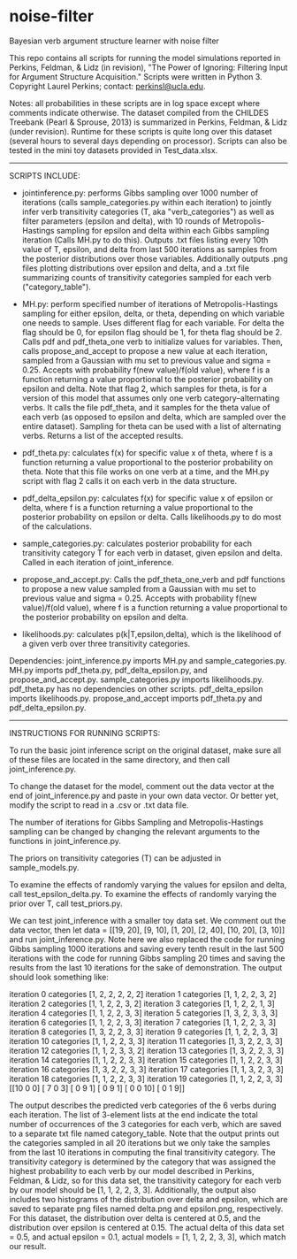 # noise-filter
Bayesian verb argument structure learner with noise filter

This repo contains all scripts for running the model simulations reported in Perkins, Feldman, & Lidz (in revision), "The Power of Ignoring: Filtering Input for Argument Structure Acquisition." Scripts were written in Python 3. Copyright Laurel Perkins; contact: perkinsl@ucla.edu.

Notes: all probabilities in these scripts are in log space except where comments indicate otherwise. The dataset compiled from the CHILDES Treebank (Pearl & Sprouse, 2013) is summarized in Perkins, Feldman, & Lidz (under revision). Runtime for these scripts is quite long over this dataset (several hours to several days depending on processor). Scripts can also be tested in the mini toy datasets provided in Test_data.xlsx.

----------------------------------------------------------------
SCRIPTS INCLUDE:

- jointinference.py: performs Gibbs sampling over 1000 number of iterations (calls sample_categories.py within each iteration) to jointly infer verb transitivity categories (T, aka "verb_categories") as well as filter parameters (epsilon and delta), with 10 rounds of Metropolis-Hastings sampling for epsilon and delta within each Gibbs sampling iteration (Calls MH.py to do this). Outputs .txt files listing every 10th value of T, epsilon, and delta from last 500 iterations as samples from the posterior distributions over those variables. Additionally outputs .png files plotting distributions over epsilon and delta, and a .txt file summarizing counts of transitivity categories sampled for each verb ("category_table").

- MH.py: perform specified number of iterations of Metropolis-Hastings sampling for either epsilon, delta, or theta, depending on which variable one needs to sample. Uses different flag for each variable. For delta the flag should be 0, for epsilon flag should be 1, for theta flag should be 2. Calls pdf and pdf_theta_one verb to initialize values for variables. Then, calls propose_and_accept to propose a new value at each iteration, sampled from a Gaussian with mu set to previous value and sigma = 0.25. Accepts with probability f(new value)/f(old value), where f is a function returning a value proportional to the posterior probability on epsilon and delta. Note that flag 2, which samples for theta, is for a version of this model that assumes only one verb category–alternating verbs. It calls the file pdf_theta, and it samples for the theta value of each verb (as opposed to epsilon and delta, which are sampled over the entire dataset). Sampling for theta can be used with a list of alternating verbs. Returns a list of the accepted results. 

- pdf_theta.py: calculates f(x) for specific value x of theta, where f is a function returning a value proportional to the posterior probability on theta. Note that this file works on one verb at a time, and the MH.py script with flag 2 calls it on each verb in the data structure. 

- pdf_delta_epsilon.py: calculates f(x) for specific value x of epsilon or delta, where f is a function returning a value proportional to the posterior probability on epsilon or delta. Calls likelihoods.py to do most of the calculations.

- sample_categories.py: calculates posterior probability for each transitivity category T for each verb in dataset, given epsilon and delta. Called in each iteration of joint_inference. 

- propose_and_accept.py:  Calls the pdf_theta_one_verb and pdf functions to propose a new value sampled from a Gaussian with mu set to previous value and sigma = 0.25. Accepts with probability f(new value)/f(old value), where f is a function returning a value proportional to the posterior probability on epsilon and delta. 

- likelihoods.py: calculates p(k|T,epsilon,delta), which is the likelihood of a given verb over three transitivity categories.

Dependencies: joint_inference.py imports MH.py and sample_categories.py. MH.py imports pdf_theta.py, pdf_delta_epsilon.py, and propose_and_accept.py. sample_categories.py imports likelihoods.py. pdf_theta.py has no dependencies on other scripts. pdf_delta_epsilon imports likelihoods.py. propose_and_accept imports pdf_theta.py and pdf_delta_epsilon.py.  


-----------------------------------------------------------------
INSTRUCTIONS FOR RUNNING SCRIPTS:

To run the basic joint inference script on the original dataset, make sure all of these files are located in the same directory, and then call joint_inference.py.

To change the dataset for the model, comment out the data vector at the end of joint_inference.py and paste in your own data vector. Or better yet, modify the script to read in a .csv or .txt data file.

The number of iterations for Gibbs Sampling and Metropolis-Hastings sampling can be changed by changing the relevant arguments to the functions in joint_inference.py.

The priors on transitivity categories (T) can be adjusted in sample_models.py.

To examine the effects of randomly varying the values for epsilon and delta, call test_epsilon_delta.py. To examine the effects of randomly varying the prior over T, call test_priors.py.

We can test joint_inference with a smaller toy data set.
We comment out the data vector, then let
data = [[19, 20], [9, 10], [1, 20], [2, 40], [10, 20], [3, 10]] 
and run joint_inference.py.
Note here we also replaced the code for running Gibbs sampling 1000 iterations and saving every tenth result in the last 500 iterations
with the code for running Gibbs sampling 20 times and saving the results from the last 10 iterations for the sake of demonstration.
The output should look something like:

iteration 0
categories [1, 2, 2, 2, 2, 2]
iteration 1
categories [1, 1, 2, 2, 3, 2]
iteration 2
categories [1, 1, 2, 2, 3, 2]
iteration 3
categories [1, 1, 2, 2, 1, 3]
iteration 4
categories [1, 1, 2, 2, 3, 3]
iteration 5
categories [1, 3, 2, 3, 3, 3]
iteration 6
categories [1, 1, 2, 2, 3, 3]
iteration 7
categories [1, 1, 2, 2, 3, 3]
iteration 8
categories [1, 3, 2, 2, 3, 3]
iteration 9
categories [1, 1, 2, 2, 3, 3]
iteration 10
categories [1, 1, 2, 2, 3, 3]
iteration 11
categories [1, 3, 2, 2, 3, 3]
iteration 12
categories [1, 1, 2, 3, 3, 2]
iteration 13
categories [1, 3, 2, 2, 3, 3]
iteration 14
categories [1, 1, 2, 2, 3, 3]
iteration 15
categories [1, 1, 2, 2, 3, 3]
iteration 16
categories [1, 3, 2, 2, 3, 3]
iteration 17
categories [1, 1, 3, 2, 3, 3]
iteration 18
categories [1, 1, 2, 2, 3, 3]
iteration 19
categories [1, 1, 2, 2, 3, 3]
[[10  0  0]
 [ 7  0  3]
 [ 0  9  1]
 [ 0  9  1]
 [ 0  0 10]
 [ 0  1  9]]

The output describes the predicted verb categories of the 6 verbs during each iteration.
The list of 3-element lists at the end indicate the total number of occurrences of the 3 categories for each verb, which are saved to a separate txt file named category_table.
Note that the output prints out the categories sampled in all 20 iterations but we only take the samples from the last 10 iterations in computing the final transitivity category.
The transitivity category is determined by the category that was assigned the highest probability to each verb by our model described in Perkins, Feldman, & Lidz, so for this data set, the transitivity category for each verb by our model should be [1, 1, 2, 2, 3, 3].
Additionally, the output also includes two histograms of the distribution over delta and epsilon, which are saved to separate png files named delta.png and epsilon.png, respectively.
For this dataset, the distribution over delta is centered at 0.5, and the distribution over epsilon is centered at 0.15.
The actual delta of this data set = 0.5, and actual epsilon = 0.1, actual models = [1, 1, 2, 2, 3, 3], which match our result.
